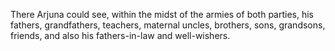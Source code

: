 There Arjuna could see, within the midst of the armies of both parties, his fathers, grandfathers, teachers, maternal uncles, brothers, sons, grandsons, friends, and also his fathers-in-law and well-wishers.